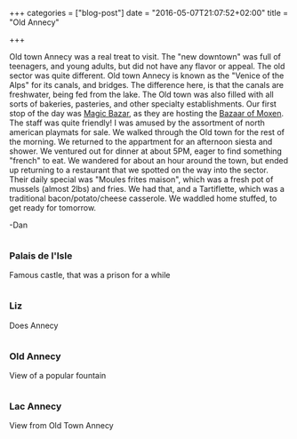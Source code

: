 +++
categories = ["blog-post"]
date = "2016-05-07T21:07:52+02:00"
title = "Old Annecy"

+++

Old town Annecy was a real treat to visit. The "new downtown" was full of teenagers, and young adults, but did not have any flavor or appeal. The old sector was quite different. Old town Annecy is known as the "Venice of the Alps" for its canals, and bridges. The difference here, is that the canals are freshwater, being fed from the lake. The Old town was also filled with all sorts of bakeries, pasteries, and other specialty establishments. Our first stop of the day was [Magic Bazar](http://www.magicbazar.fr/), as they are hosting the [Bazaar of Moxen](http://www.bazaar-of-moxen.com/en/index.html). The staff was quite friendly! I was amused by the assortment of north american playmats for sale. We walked through the Old town for the rest of the morning. We returned to the appartment for an afternoon siesta and shower. We ventured out for dinner at about 5PM, eager to find something "french" to eat. We wandered for about an hour around the town, but ended up returning to a restaurant that we spotted on the way into the sector. Their daily special was "Moules frites maison", which was a fresh pot of mussels (almost 2lbs) and fries. We had that, and a Tartiflette, which was a traditional bacon/potato/cheese casserole. We waddled home stuffed, to get ready for tomorrow.

-Dan

<div class="row">
  <div class="6u 12u$(xsmall) work-item">
    <a href="http://images.danieltomcej.rocks/prison.jpg" class="image fit thumb" style="outline: 0px;"><img src="http://images.danieltomcej.rocks/thumbs/prison_thumb.jpg" alt="" title=""></a>
      <h3>Palais de l'Isle</h3>
  		<p>Famous castle, that was a prison for a while</p>
  </div>
  <div class="6u 12u$(xsmall) work-item">
    <a href="http://images.danieltomcej.rocks/liz_annecy.jpg" class="image fit thumb" style="outline: 0px;"><img src="http://images.danieltomcej.rocks/thumbs/liz_annecy_thumb.jpg" alt="" title=""></a>
      <h3>Liz</h3>
      <p>Does Annecy</p>
  </div>
  <div class="6u 12u$(xsmall) work-item">
    <a href="http://images.danieltomcej.rocks/old_annecy.jpg" class="image fit thumb" style="outline: 0px;"><img src="http://images.danieltomcej.rocks/thumbs/old_annecy_thumb.jpg" alt="" title=""></a>
      <h3>Old Annecy</h3>
      <p>View of a popular fountain</p>
  </div>
  <div class="6u 12u$(xsmall) work-item">
    <a href="http://images.danieltomcej.rocks/lac_annecy.jpg" class="image fit thumb" style="outline: 0px;"><img src="http://images.danieltomcej.rocks/thumbs/lac_annecy_thumb.jpg" alt="" title=""></a>
      <h3>Lac Annecy</h3>
      <p>View from Old Town Annecy</p>
  </div>
</div>
